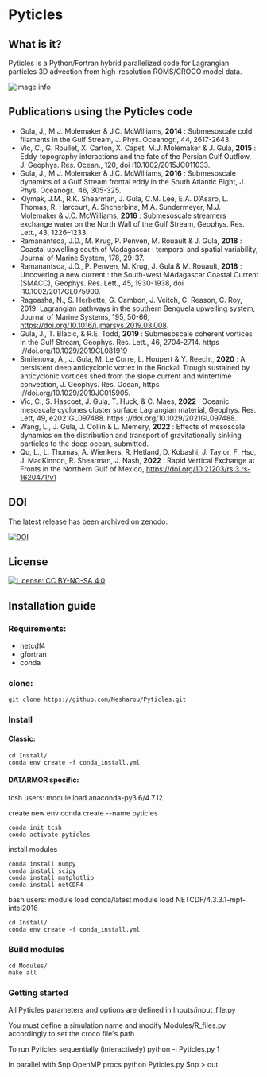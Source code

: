 # Pyticles

## What is it?


Pyticles is a Python/Fortran hybrid parallelized code for Lagrangian particles 3D advection from high-resolution ROMS/CROCO model data.



![image info](./Figures/2d_advection.png)


## Publications using the Pyticles code

- Gula, J., M.J. Molemaker & J.C. McWilliams, **2014** : Submesoscale cold filaments in the Gulf Stream, J. Phys. Oceanogr., 44, 2617-2643.
- Vic, C., G. Roullet, X. Carton, X. Capet, M.J. Molemaker & J. Gula, **2015** : Eddy-topography interactions and the fate of the Persian Gulf Outflow, J. Geophys. Res. Ocean., 120, doi :10.1002/2015JC011033.
- Gula, J., M.J. Molemaker & J.C. McWilliams, **2016** : Submesoscale dynamics of a Gulf Stream frontal eddy in the South Atlantic Bight, J. Phys. Oceanogr., 46, 305-325.
- Klymak, J.M., R.K. Shearman, J. Gula, C.M. Lee, E.A. D’Asaro, L. Thomas, R. Harcourt, A. Shcherbina, M.A. Sundermeyer, M.J. Molemaker & J.C. McWilliams, **2016** : Submesoscale streamers exchange water on the North Wall of the Gulf Stream, Geophys. Res. Lett., 43, 1226–1233.
- Ramanantsoa, J.D., M. Krug, P. Penven, M. Rouault & J. Gula, **2018** : Coastal upwelling south of Madagascar : temporal and spatial variability, Journal of Marine System, 178, 29-37.
- Ramanantsoa, J.D., P. Penven, M. Krug, J. Gula & M. Rouault, **2018** : Uncovering a new current : the South-west MAdagascar Coastal Current (SMACC), Geophys. Res. Lett., 45, 1930-1938, doi :10.1002/2017GL075900.
- Ragoasha, N., S. Herbette, G. Cambon, J. Veitch, C. Reason, C. Roy, 2019: Lagrangian pathways in the southern Benguela upwelling system, Journal of Marine Systems, 195, 50-66, https://doi.org/10.1016/j.jmarsys.2019.03.008.
- Gula, J., T. Blacic, & R.E. Todd, **2019** : Submesoscale coherent vortices in the Gulf Stream, Geophys. Res. Lett., 46, 2704-2714. https ://doi.org/10.1029/2019GL081919
- Smilenova, A., J. Gula, M. Le Corre, L. Houpert & Y. Reecht, **2020** : A persistent deep anticyclonic vortex in the Rockall Trough sustained by anticyclonic vortices shed from the slope current and wintertime convection, J. Geophys. Res. Ocean, https ://doi.org/10.1029/2019JC015905.
- Vic, C., S. Hascoet, J. Gula, T. Huck, & C. Maes, **2022** : Oceanic mesoscale cyclones cluster surface Lagrangian material, Geophys. Res. Lett, 49, e2021GL097488. https ://doi.org/10.1029/2021GL097488.
- Wang, L., J. Gula, J. Collin & L. Memery, **2022** : Effects of mesoscale dynamics on the distribution and transport of gravitationally sinking particles to the deep ocean, submitted.
- Qu, L., L. Thomas, A. Wienkers, R. Hetland, D. Kobashi, J. Taylor, F. Hsu, J. MacKinnon, R. Shearman, J. Nash, **2022** : Rapid Vertical Exchange at Fronts in the Northern Gulf of Mexico, https://doi.org/10.21203/rs.3.rs-1620471/v1

## DOI

The latest release has been archived on zenodo:

[![DOI](https://zenodo.org/badge/DOI/10.5281/zenodo.4973786.svg)](https://doi.org/10.5281/zenodo.4973786)



## License

[![License: CC BY-NC-SA 4.0](https://img.shields.io/badge/License-CC%20BY--NC--SA%204.0-lightgrey.svg)](http://creativecommons.org/licenses/by-nc-sa/4.0/)

## Installation guide

### Requirements:
- netcdf4
- gfortran
- conda

### clone:
    
    git clone https://github.com/Mesharou/Pyticles.git

### Install
#### Classic:

    cd Install/
    conda env create -f conda_install.yml

#### DATARMOR specific:
tcsh users: 
    module load anaconda-py3.6/4.7.12

create new env
    conda create --name pyticles

    conda init tcsh
    conda activate pyticles

install modules

    conda install numpy
    conda install scipy
    conda install matplotlib
    conda install netCDF4

bash users:
    module load conda/latest
    module load NETCDF/4.3.3.1-mpt-intel2016

    cd Install/
    conda env create -f conda_install.yml

### Build modules
    cd Modules/
    make all

### Getting started
All Pyticles parameters and options are defined in Inputs/input\_file.py

You must define a simulation name and modify Modules/R\_files.py accordingly
to set the croco file's path 

To run Pyticles sequentially (interactively)
    python -i Pyticles.py 1 

In parallel with $np OpenMP procs
    python Pyticles.py $np > out


